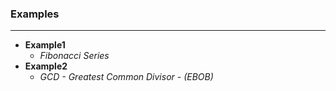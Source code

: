 ### Examples
-----
* **Example1**
  * _Fibonacci Series_
* **Example2**
  * _GCD - Greatest Common Divisor - (EBOB)_
